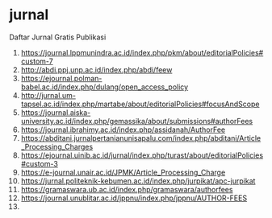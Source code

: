 # jurnal
Daftar Jurnal Gratis Publikasi
1. https://journal.lppmunindra.ac.id/index.php/pkm/about/editorialPolicies#custom-7
2. http://abdi.ppj.unp.ac.id/index.php/abdi/feew
4. https://ejournal.polman-babel.ac.id/index.php/dulang/open_access_policy
5. http://jurnal.um-tapsel.ac.id/index.php/martabe/about/editorialPolicies#focusAndScope
6. https://journal.aiska-university.ac.id/index.php/gemassika/about/submissions#authorFees
7. https://journal.ibrahimy.ac.id/index.php/assidanah/AuthorFee
8. https://abditani.jurnalpertanianunisapalu.com/index.php/abditani/Article_Processing_Charges
9. https://ejournal.uinib.ac.id/jurnal/index.php/turast/about/editorialPolicies#custom-3
10. https://e-journal.unair.ac.id/JPMK/Article_Processing_Charge
11. https://jurnal.politeknik-kebumen.ac.id/index.php/jurpikat/apc-jurpikat
12. https://gramaswara.ub.ac.id/index.php/gramaswara/authorfees
13. https://journal.unublitar.ac.id/jppnu/index.php/jppnu/AUTHOR-FEES
14. 
